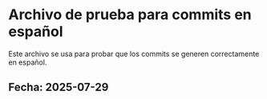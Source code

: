 # Archivo de prueba para commits en español

Este archivo se usa para probar que los commits se generen correctamente en español.

## Fecha: 2025-07-29
